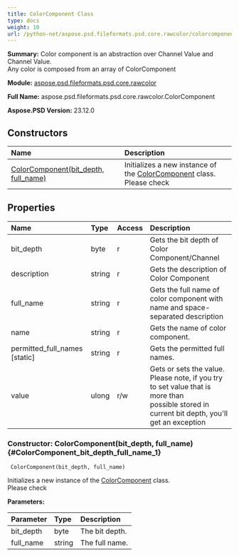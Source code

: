 ```yaml
---
title: ColorComponent Class
type: docs
weight: 10
url: /python-net/aspose.psd.fileformats.psd.core.rawcolor/colorcomponent/
---
```


**Summary:** Color component is an abstraction over Channel Value and Channel Value.<br/>            Any color is composed from an array of ColorComponent

**Module:** [aspose.psd.fileformats.psd.core.rawcolor](/psd/python-net/aspose.psd.fileformats.psd.core.rawcolor/)

**Full Name:** aspose.psd.fileformats.psd.core.rawcolor.ColorComponent

**Aspose.PSD Version:** 23.12.0

## **Constructors**
| **Name** | **Description** |
| :- | :- |
| [ColorComponent(bit_depth, full_name)](#ColorComponent_bit_depth_full_name_1) | Initializes a new instance of the [ColorComponent](/psd/python-net/aspose.psd.fileformats.psd.core.rawcolor/colorcomponent/) class.<br/>            Please check |
## **Properties**
| **Name** | **Type** | **Access** | **Description** |
| :- | :- | :- | :- |
| bit_depth | byte | r | Gets the bit depth of Color Component/Channel |
| description | string | r | Gets the description of Color Component |
| full_name | string | r | Gets the full name of color component with name and space-separated description |
| name | string | r | Gets the name of color component. |
| permitted_full_names [static] | string | r | Gets the permitted full names. |
| value | ulong | r/w | Gets or sets the value. <br/>            Please note, if you try to set value that is more than <br/>            possible stored in current bit depth, you'll get an exception |


### Constructor: ColorComponent(bit_depth, full_name) {#ColorComponent_bit_depth_full_name_1}


```
 ColorComponent(bit_depth, full_name) 
```

Initializes a new instance of the [ColorComponent](/psd/python-net/aspose.psd.fileformats.psd.core.rawcolor/colorcomponent/) class.<br/>            Please check

**Parameters:**

| Parameter | Type | Description |
| :- | :- | :- |
| bit_depth | byte | The bit depth. |
| full_name | string | The full name. |

